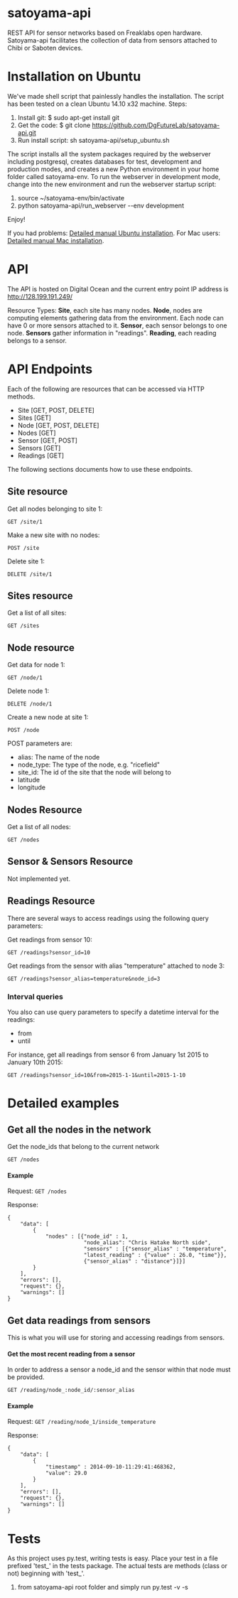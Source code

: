 satoyama-api
============
REST API for sensor networks based on Freaklabs open hardware. Satoyama-api facilitates the collection of data from sensors attached to Chibi or Saboten devices.

Installation on Ubuntu
===================
We've made shell script that painlessly handles the installation. The script has been tested on a clean Ubuntu 14.10 x32 machine. Steps:

1. Install git: $ sudo apt-get install git
2. Get the code: $ git clone https://github.com/DgFutureLab/satoyama-api.git
3. Run install script: sh satoyama-api/setup_ubuntu.sh

The script installs all the system packages required by the webserver including postgresql, creates databases for test, development and production modes, and creates a new Python environment in your home folder called satoyama-env. To run the webserver in development mode, change into the new environment and run the webserver startup script:

1. source ~/satoyama-env/bin/activate
2. python satoyama-api/run_webserver --env development

Enjoy!

If you had problems: <a href="https://github.com/DgFutureLab/satoyama-api/blob/master/UBUNTUINSTALL.md">Detailed manual Ubuntu installation</a>.
For Mac users: <a href="https://github.com/DgFutureLab/satoyama-api/blob/master/MACINSTALL.md">Detailed manual Mac installation</a>.

API
===================
The API is hosted on Digital Ocean and the current entry point IP address is http://128.199.191.249/

Resource Types: **Site**, each site has many nodes. **Node**, nodes are computing elements gathering data from the environment.
Each node can have 0 or more sensors attached to it. **Sensor**, each sensor belongs to one node. **Sensors** gather information in "readings".
**Reading**, each reading belongs to a sensor.

# API Endpoints
Each of the following are resources that can be accessed via HTTP methods.

* Site [GET, POST, DELETE]
* Sites [GET]
* Node [GET, POST, DELETE]
* Nodes [GET]
* Sensor [GET, POST]
* Sensors [GET]
* Readings [GET]

The following sections documents how to use these endpoints.

## Site resource
Get all nodes belonging to site 1:

`GET /site/1`

Make a new site with no nodes:

`POST /site`

Delete site 1:

`DELETE /site/1`

## Sites resource
Get a list of all sites:

`GET /sites`

## Node resource
Get data for node 1:

`GET /node/1`

Delete node 1:

`DELETE /node/1`

Create a new node at site 1:

`POST /node`

POST parameters are:
* alias: The name of the node
* node_type: The type of the node, e.g. "ricefield"
* site_id: The id of the site that the node will belong to
* latitude
* longitude

## Nodes Resource
Get a list of all nodes:

`GET /nodes`

## Sensor & Sensors Resource
Not implemented yet.

## Readings Resource
There are several ways to access readings using the following query parameters:

Get readings from sensor 10:

`GET /readings?sensor_id=10`

Get readings from the sensor with alias "temperature" attached to node 3:

`GET /readings?sensor_alias=temperature&node_id=3`

### Interval queries
You also can use query parameters to specify a datetime interval for the readings:
* from
* until

For instance, get all readings from sensor 6 from January 1st 2015 to January 10th 2015:

`GET /readings?sensor_id=10&from=2015-1-1&until=2015-1-10`

# Detailed examples

## Get all the nodes in the network

Get the node_ids that belong to the current network

`GET /nodes`

#### Example

Request:
`GET /nodes`

Response:
```
{
    "data": [
        {
            "nodes" : [{"node_id" : 1,
                        "node_alias": "Chris Hatake North side",
                        "sensors" : [{"sensor_alias" : "temperature",
                        "latest_reading" : {"value" : 26.0, "time"}},
                        {"sensor_alias" : "distance"}]}]
        }
    ],
    "errors": [],
    "request": {},
    "warnings": []
}
```

## Get data readings from sensors

This is what you will use for storing and accessing readings from sensors.

#### Get the most recent reading from a sensor

In order to address a sensor a node_id and the sensor within that node must be provided.

`GET /reading/node_:node_id/:sensor_alias`

#### Example

Request:
`GET /reading/node_1/inside_temperature`

Response:
```
{
    "data": [
        {
            "timestamp" : 2014-09-10-11:29:41:468362,
            "value": 29.0
        }
    ],
    "errors": [],
    "request": {},
    "warnings": []
}
```

Tests
===================
As this project uses py.test, writing tests is easy. Place your test in a file prefixed 'test_' in the tests package. The actual tests are methods (class or not) beginning with 'test_'.

1. from satoyama-api root folder and simply run py.test -v -s
